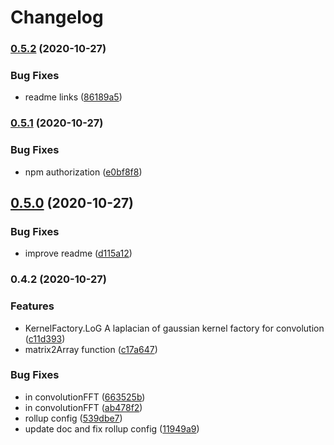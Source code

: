 # Changelog

### [0.5.2](https://www.github.com/mljs/matrix-convolution/compare/v0.5.1...v0.5.2) (2020-10-27)


### Bug Fixes

* readme links ([86189a5](https://www.github.com/mljs/matrix-convolution/commit/86189a5b06fd2299fedd30d6e53eb8d3e10073df))

### [0.5.1](https://www.github.com/mljs/matrix-convolution/compare/v0.5.0...v0.5.1) (2020-10-27)


### Bug Fixes

* npm authorization ([e0bf8f8](https://www.github.com/mljs/matrix-convolution/commit/e0bf8f8963e66c31ae37b1467d282512f23a075a))

## [0.5.0](https://www.github.com/mljs/matrix-convolution/compare/v0.4.2...v0.5.0) (2020-10-27)


### Bug Fixes

* improve readme ([d115a12](https://www.github.com/mljs/matrix-convolution/commit/d115a12f657fd11520531ad36747ab2bf90e268c))

### 0.4.2 (2020-10-27)


### Features

* KernelFactory.LoG  A laplacian of gaussian kernel factory for convolution ([c11d393](https://www.github.com/mljs/matrix-convolution/commit/c11d393e77d2472de58671cc281f67d6c1190bdf))
* matrix2Array function ([c17a647](https://www.github.com/mljs/matrix-convolution/commit/c17a647d5e7946e52e14e7c4fd3ed7a76742c52e))


### Bug Fixes

* in convolutionFFT ([663525b](https://www.github.com/mljs/matrix-convolution/commit/663525b96d77b36cf301fceec52261d9899aeb68))
* in convolutionFFT ([ab478f2](https://www.github.com/mljs/matrix-convolution/commit/ab478f2a5a038f5953e434646f6a7c3a698dce59))
* rollup config ([539dbe7](https://www.github.com/mljs/matrix-convolution/commit/539dbe700ad4505c6be2b531e7805d5e43b446f3))
* update doc and fix rollup config ([11949a9](https://www.github.com/mljs/matrix-convolution/commit/11949a97d59c07f05145f48c0bb9f19f25d8f12a))
